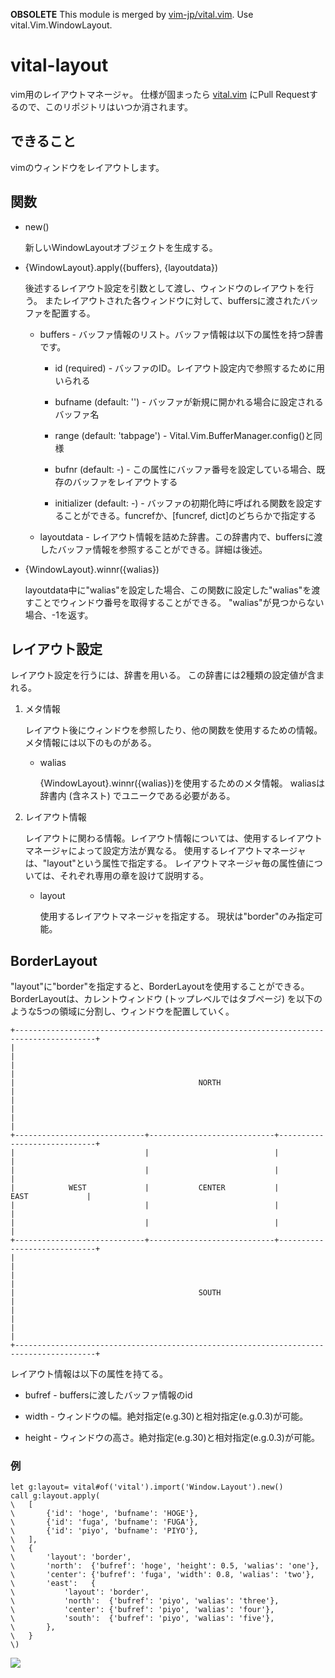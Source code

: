**OBSOLETE** This module is merged by [vim-jp/vital.vim](https://github.com/vim-jp/vital.vom). Use vital.Vim.WindowLayout.

vital-layout
========================================================================================================================
vim用のレイアウトマネージャ。
仕様が固まったら [vital.vim](https://github.com/vim-jp/vital.vim) にPull Requestするので、このリポジトリはいつか消されます。

できること
------------------------------------------------------------------------------------------------------------------------
vimのウィンドウをレイアウトします。

関数
------------------------------------------------------------------------------------------------------------------------
* new()

    新しいWindowLayoutオブジェクトを生成する。

* {WindowLayout}.apply({buffers}, {layoutdata})

    後述するレイアウト設定を引数として渡し、ウィンドウのレイアウトを行う。
    またレイアウトされた各ウィンドウに対して、buffersに渡されたバッファを配置する。

    * buffers - バッファ情報のリスト。バッファ情報は以下の属性を持つ辞書です。

        * id (required) - バッファのID。レイアウト設定内で参照するために用いられる

        * bufname (default: '') - バッファが新規に開かれる場合に設定されるバッファ名

        * range (default: 'tabpage') - Vital.Vim.BufferManager.config()と同様

        * bufnr (default: -) - この属性にバッファ番号を設定している場合、既存のバッファをレイアウトする

        * initializer (default: -) - バッファの初期化時に呼ばれる関数を設定することができる。funcrefか、[funcref, dict]のどちらかで指定する

    * layoutdata - レイアウト情報を詰めた辞書。この辞書内で、buffersに渡したバッファ情報を参照することができる。詳細は後述。

* {WindowLayout}.winnr({walias})

    layoutdata中に"walias"を設定した場合、この関数に設定した"walias"を渡すことでウィンドウ番号を取得することができる。
    "walias"が見つからない場合、-1を返す。

レイアウト設定
------------------------------------------------------------------------------------------------------------------------
レイアウト設定を行うには、辞書を用いる。
この辞書には2種類の設定値が含まれる。

1. メタ情報

    レイアウト後にウィンドウを参照したり、他の関数を使用するための情報。
    メタ情報には以下のものがある。

    * walias

        {WindowLayout}.winnr({walias})を使用するためのメタ情報。
        waliasは辞書内 (含ネスト) でユニークである必要がある。

1. レイアウト情報

    レイアウトに関わる情報。レイアウト情報については、使用するレイアウトマネージャによって設定方法が異なる。
    使用するレイアウトマネージャは、"layout"という属性で指定する。
    レイアウトマネージャ毎の属性値については、それぞれ専用の章を設けて説明する。

    * layout

        使用するレイアウトマネージャを指定する。
        現状は"border"のみ指定可能。

BorderLayout
------------------------------------------------------------------------------------------------------------------------
"layout"に"border"を指定すると、BorderLayoutを使用することができる。
BorderLayoutは、カレントウィンドウ (トップレベルではタブページ) を以下のような5つの領域に分割し、ウィンドウを配置していく。

    +----------------------------------------------------------------------------------------+
    |                                                                                        |
    |                                                                                        |
    |                                         NORTH                                          |
    |                                                                                        |
    |                                                                                        |
    +-----------------------------+----------------------------+-----------------------------+
    |                             |                            |                             |
    |                             |                            |                             |
    |            WEST             |           CENTER           |            EAST             |
    |                             |                            |                             |
    |                             |                            |                             |
    +-----------------------------+----------------------------+-----------------------------+
    |                                                                                        |
    |                                                                                        |
    |                                         SOUTH                                          |
    |                                                                                        |
    |                                                                                        |
    +----------------------------------------------------------------------------------------+

レイアウト情報は以下の属性を持てる。

* bufref - buffersに渡したバッファ情報のid

* width  - ウィンドウの幅。絶対指定(e.g.30)と相対指定(e.g.0.3)が可能。

* height - ウィンドウの高さ。絶対指定(e.g.30)と相対指定(e.g.0.3)が可能。

### 例

```vim:
let g:layout= vital#of('vital').import('Window.Layout').new()
call g:layout.apply(
\   [
\       {'id': 'hoge', 'bufname': 'HOGE'},
\       {'id': 'fuga', 'bufname': 'FUGA'},
\       {'id': 'piyo', 'bufname': 'PIYO'},
\   ],
\   {
\       'layout': 'border',
\       'north':  {'bufref': 'hoge', 'height': 0.5, 'walias': 'one'},
\       'center': {'bufref': 'fuga', 'width': 0.8, 'walias': 'two'},
\       'east':   {
\           'layout': 'border',
\           'north':  {'bufref': 'piyo', 'walias': 'three'},
\           'center': {'bufref': 'piyo', 'walias': 'four'},
\           'south':  {'bufref': 'piyo', 'walias': 'five'},
\       },
\   }
\)
```

![](https://kamichidu.github.io/vital-layout/example00.gif)
